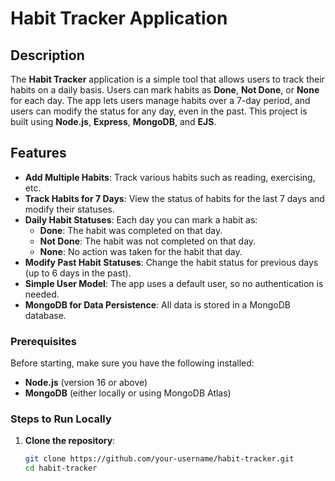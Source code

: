 # Habit Tracker Application

## Description

The **Habit Tracker** application is a simple tool that allows users to track their habits on a daily basis. Users can mark habits as **Done**, **Not Done**, or **None** for each day. The app lets users manage habits over a 7-day period, and users can modify the status for any day, even in the past. This project is built using **Node.js**, **Express**, **MongoDB**, and **EJS**.

## Features

- **Add Multiple Habits**: Track various habits such as reading, exercising, etc.
- **Track Habits for 7 Days**: View the status of habits for the last 7 days and modify their statuses.
- **Daily Habit Statuses**: Each day you can mark a habit as:
  - **Done**: The habit was completed on that day.
  - **Not Done**: The habit was not completed on that day.
  - **None**: No action was taken for the habit that day.
- **Modify Past Habit Statuses**: Change the habit status for previous days (up to 6 days in the past).
- **Simple User Model**: The app uses a default user, so no authentication is needed.
- **MongoDB for Data Persistence**: All data is stored in a MongoDB database.
### Prerequisites

Before starting, make sure you have the following installed:

- **Node.js** (version 16 or above)
- **MongoDB** (either locally or using MongoDB Atlas)

### Steps to Run Locally

1. **Clone the repository**:

   ```bash
   git clone https://github.com/your-username/habit-tracker.git
   cd habit-tracker
